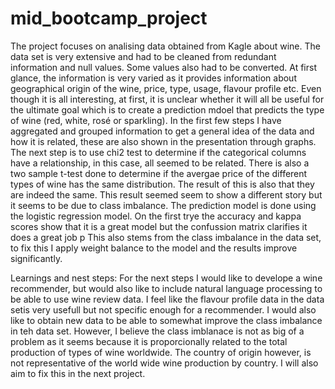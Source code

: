 # mid_bootcamp_project

The project focuses on analising data obtained from Kagle about wine. The data set is very extensive and had to be cleaned from redundant information and null values. 
Some values also had to be converted. 
At first glance, the information is very varied as it provides information about geographical origin of the wine, price, type, usage, flavour profile etc. 
Even though it is all interesting, at first, it is unclear whether it will all be useful for the ultimate goal which is to create a prediction mdoel that predicts the type of wine (red, white, rosé or sparkling). 
In the first few steps I have aggregated and grouped information to get a general idea of the data and how it is related, these are also shown in the presentation through graphs. 
The next step is to use chi2 test to determine if the categorical columns have a relationship, in this case, all seemed to be related. 
There is also a two sample t-test done to determine if the avergae price of the different types of wine has the same distribution. The result of this is also that they are indeed the same. 
This result seemed seem to show a different story but it seems to be due to class imbalance. 
The prediction model is done using the logistic regression model. On the first trye the accuracy and kappa scores show that it is a great model but the confussion matrix clarifies it does a great job p
This also stems from the class imbalance in the data set, to fix this I apply weight balance to the model and the results improve significantly. 

Learnings and nest steps: 
For the next steps I would like to develope a wine recommender, but would also like to include natural language processing to be able to use wine review data. 
I feel like the flavour profile data in the data setis very usefull but not specific enough for a recommender. I would also like to obtain new data to be able to somewhat improve the class imbalance in teh data set. 
However, I believe the class imblanace is not as big of a problem as it seems because it is proporcionally related to the total production of types of wine worldwide. 
The country of origin however, is not representative of the world wide wine production by country. I will also aim to fix this in the next project.